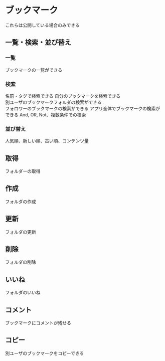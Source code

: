 # ブックマーク

これらは公開している場合のみできる

## 一覧・検索・並び替え

### 一覧

ブックマークの一覧ができる

### 検索

名前・タグで検索できる
自分のブックマークを検索できる  
別ユーザのブックマークフォルダの検索ができる  
フォロワーのブックマークの検索ができる
アプリ全体でブックマークの検索ができる
And, OR, Not、複数条件での検索

### 並び替え

人気順、新しい順、古い順、コンテンツ量

## 取得

フォルダーの取得

## 作成

フォルダの作成

## 更新

フォルダの更新

## 削除

フォルダの削除

## いいね

フォルダのいいね

## コメント

ブックマークにコメントが残せる

## コピー

別ユーザのブックマークをコピーできる
